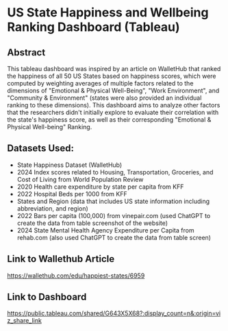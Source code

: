 # US State Happiness and Wellbeing Ranking Dashboard (Tableau)

## Abstract 
This tableau dashboard was inspired by an article on WalletHub that ranked the happiness of all 50 US States based on happiness scores, which were computed by weighting averages of multiple factors related to the dimensions of "Emotional & Physical Well-Being", "Work Environment", and "Community & Environment" (states were also provided an individual ranking to these dimensions). This dashboard aims to analyze other factors that the researchers didn't initially explore to evaluate their correlation with the state's happiness score, as well as their corresponding "Emotional & Physical Well-being" Ranking.


## Datasets Used:
- State Happiness Dataset (WalletHub)
- 2024 Index scores related to Housing, Transportation, Groceries, and Cost of Living from World Population Review
- 2020 Health care expenditure by state per capita from KFF
- 2022 Hospital Beds per 1000 from KFF
- States and Region (data that includes US state information including abbreviation, and region)
- 2022 Bars per capita (100,000) from vinepair.com (used ChatGPT to create the data from table screenshot of the website)
- 2024 State Mental Health Agency Expenditure per Capita from rehab.com (also used ChatGPT to create the data from table screen) 


## Link to Wallethub Article
https://wallethub.com/edu/happiest-states/6959


## Link to Dashboard
https://public.tableau.com/shared/G643X5X68?:display_count=n&:origin=viz_share_link




